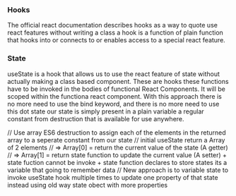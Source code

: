 ### Hooks

The official react documentation describes hooks as a way to quote use react features without writing
a class a hook is a function of plain function that hooks into or connects to or enables access to a
special react feature.

### State

useState is a hook that allows us to use the react feature of state without actually making a class
based component. These are hooks these functions have to be invoked in the bodies of functional React Components. 
It will be scoped within the functiona react component. With this approach there is no more need to use the bind keyword, 
and there is no more need to use this dot state our state is simply present in a plain variable a regular constant 
from destruction that is available for use anywhere.

// Use array ES6 destruction to assign each of the elements in the returned array to a seperate constant from our state
// initial useState return a Array of 2 elements
// => Array[0] = return the current value of the state (A getter)
// => Array[1] = return state function to update the current value (A setter) + state fuction cannot be invoke + state function declares to store states its a variable that going to remember data
// New approach is to variable state to invoke useState hook multiple times to update one property of that state instead using old way state obect with more properties
